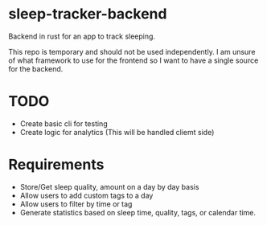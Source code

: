 # sleep-tracker-backend

Backend in rust for an app to track sleeping.

This repo is temporary and should not be used independently. I am unsure of what framework to use for the frontend so I want to have a single source for the backend.

# TODO
  * Create basic cli for testing
  * Create logic for analytics (This will be handled cliemt side)
  
# Requirements
  * Store/Get sleep quality, amount on a day by day basis
  * Allow users to add custom tags to a day
  * Allow users to filter by time or tag
  * Generate statistics based on sleep time, quality, tags, or calendar time.
